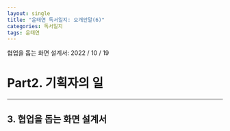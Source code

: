 ```yaml
---
layout: single
title: "윤태연 독서일지: 오개안말(6)"
categories: 독서일지
tags: 윤태연
---
```


협업을 돕는 화면 설계서: 2022 / 10 / 19

# Part2. 기획자의 일

---

## 3. 협업을 돕는 화면 설계서
